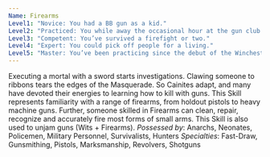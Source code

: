```yaml
---
Name: Firearms
Level1: "Novice: You had a BB gun as a kid."
Level2: "Practiced: You while away the occasional hour at the gun club."
Level3: "Competent: You’ve survived a firefight or two."
Level4: "Expert: You could pick off people for a living."
Level5: "Master: You’ve been practicing since the debut of the Winchester."
---
```


Executing a mortal with a sword starts investigations. Clawing someone to ribbons tears the edges of the Masquerade. So Cainites adapt, and many have devoted their energies to learning how to kill with guns. This Skill represents familiarity with a range of firearms, from holdout pistols to heavy machine guns. Further, someone skilled in Firearms can clean, repair, recognize and accurately fire most forms of small arms. This Skill is also used to unjam guns (Wits + Firearms).
_Possessed by_: Anarchs, Neonates, Policemen, Military Personnel, Survivalists, Hunters
_Specialties_: Fast-Draw, Gunsmithing, Pistols, Marksmanship, Revolvers, Shotguns